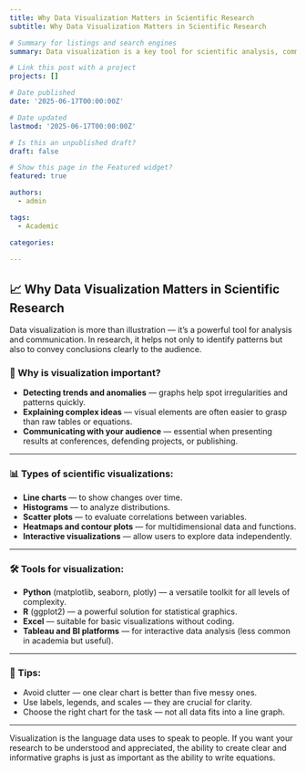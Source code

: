 ```yaml
---
title: Why Data Visualization Matters in Scientific Research
subtitle: Why Data Visualization Matters in Scientific Research

# Summary for listings and search engines
summary: Data visualization is a key tool for scientific analysis, communication, and understanding.

# Link this post with a project
projects: []

# Date published
date: '2025-06-17T00:00:00Z'

# Date updated
lastmod: '2025-06-17T00:00:00Z'

# Is this an unpublished draft?
draft: false

# Show this page in the Featured widget?
featured: true

authors:
  - admin

tags:
  - Academic

categories:
  
---
```


## 📈 Why Data Visualization Matters in Scientific Research

Data visualization is more than illustration — it’s a powerful tool for analysis and communication. In research, it helps not only to identify patterns but also to convey conclusions clearly to the audience.

### 🎯 Why is visualization important?
- **Detecting trends and anomalies** — graphs help spot irregularities and patterns quickly.  
- **Explaining complex ideas** — visual elements are often easier to grasp than raw tables or equations.  
- **Communicating with your audience** — essential when presenting results at conferences, defending projects, or publishing.

---

### 📊 Types of scientific visualizations:
- **Line charts** — to show changes over time.  
- **Histograms** — to analyze distributions.  
- **Scatter plots** — to evaluate correlations between variables.  
- **Heatmaps and contour plots** — for multidimensional data and functions.  
- **Interactive visualizations** — allow users to explore data independently.

---

### 🛠 Tools for visualization:
- **Python** (matplotlib, seaborn, plotly) — a versatile toolkit for all levels of complexity.  
- **R** (ggplot2) — a powerful solution for statistical graphics.  
- **Excel** — suitable for basic visualizations without coding.  
- **Tableau and BI platforms** — for interactive data analysis (less common in academia but useful).

---

### 🧠 Tips:
- Avoid clutter — one clear chart is better than five messy ones.  
- Use labels, legends, and scales — they are crucial for clarity.  
- Choose the right chart for the task — not all data fits into a line graph.

---

Visualization is the language data uses to speak to people. If you want your research to be understood and appreciated, the ability to create clear and informative graphs is just as important as the ability to write equations.

